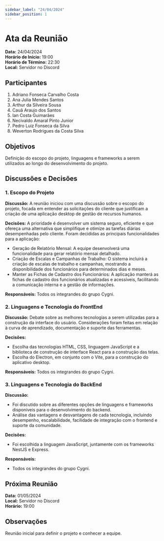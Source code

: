 ```yaml
---
sidebar_label: "24/04/2024"
sidebar_position: 1
---
```


# Ata da Reunião

**Data:** 24/04/2024  
**Horário de Início:** 19:00  
**Horário de Término:** 22:30  
**Local:** Servidor no Discord

## Participantes
1. Adriano Fonseca Carvalho Costa
2. Ana Julia Mendes Santos
3. Arthur da Silveira Sousa
4. Cauã Araujo dos Santos
5. Ian Costa Guimarães
6. Necivaldo Amaral Pinto Junior
7. Pedro Luiz Fonseca da Silva
8. Weverton Rodrigues da Costa Silva

## Objetivos
Definição do escopo do projeto, linguagens e frameworks a serem utilizados ao longo do desenvolvimento do projeto.

## Discussões e Decisões

### 1. Escopo do Projeto
**Discussão:**
A reunião iniciou com uma discussão sobre o escopo do projeto, focada em entender as solicitações do cliente que justificam a criação de uma aplicação desktop de gestão de recursos humanos.  

**Decisões:** 
A prioridade é desenvolver um sistema seguro, eficiente e que ofereça uma alternativa que simplifique e otimize as tarefas diárias desempenhadas pelo cliente. Foram decididas as principais funcionalidades para a aplicação:
- Geração de Relatório Mensal: A equipe desenvolverá uma funcionalidade para gerar relatório mensai detalhado.
- Criação de Escalas e Campanhas de Trabalho: O sistema incluirá a criação de escalas de trabalho e campanhas, mostrando a disponibilidade dos funcionários para determinados dias e meses.
- Manter as Fichas de Cadastro dos Funcionários: A aplicação manterá as fichas de cadastro dos funcionários atualizadas e acessíveis, facilitando a comunicação interna e a gestão de informações.

**Responsáveis:** 
Todos os integrandes do grupo Cygni.

### 2. Linguagens e Tecnologia do FrontEnd
**Discussão:**
    Debate sobre as melhores tecnologias a serem utilizadas para a construção da interface do usuário. Considerações foram feitas em relação à curva de aprendizado, documentação e suporte das ferramentas.

**Decisões:**
- Escolha das tecnologias HTML, CSS, linguagem JavaScript e a biblioteca de construção de interface React para a construção das telas. 
- Escolha do Electron, em conjunto com o Vite, para a construção do aplicativo desktop.

**Responsáveis:**
 Todos os integrandes do grupo Cygni.

### 3. Linguagens e Tecnologia do BackEnd
**Discussão:** 
- Foi discutido sobre as diferentes opções de linguagens e frameworks disponíveis para o desenvolvimento do backend. 
- Análise das vantagens e desvantagens de cada tecnologia, incluindo desempenho, escalabilidade, facilidade de integração com o frontend e suporte da comunidade.

**Decisões:**
- Foi escolhida a linguagem JavaScript, juntamente com os frameworks NestJS e Express.

**Responsáveis:**
- Todos os integrandes do grupo Cygni.


## Próxima Reunião
**Data:** 01/05/2024  
**Local:** Servidor no Discord  
**Horário:** 19:00  

## Observações
Reunião inicial para definir o projeto e conhecer a equipe.

